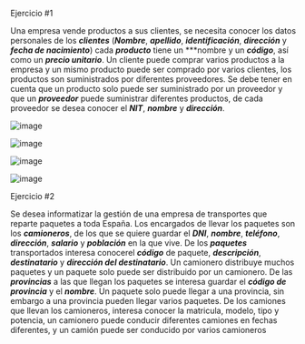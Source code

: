 Ejercicio #1

Una empresa vende productos a sus clientes, se necesita conocer los datos personales de los ***clientes*** (***Nombre***, ***apellido***, ***identificación***, ***dirección*** y ***fecha de nacimiento***) cada ***producto*** tiene un ***nombre y un ***código***, así como un  ***precio unitario***. Un cliente puede comprar varios productos a la empresa y un mismo producto puede ser comprado por varios clientes, los productos son suministrados por diferentes proveedores. Se debe tener en cuenta que un producto solo puede ser suministrado por un proveedor y que un ***proveedor*** puede suministrar diferentes productos, de cada proveedor se desea conocer el ***NIT***, ***nombre*** y ***dirección***. 
	
![image](https://user-images.githubusercontent.com/101212784/168849314-15fcf10e-db7e-4923-a50e-6e626dff1531.png)

![image](https://user-images.githubusercontent.com/101212784/168849402-52be86a4-40ed-49b9-a76b-25824059450e.png)

![image](https://user-images.githubusercontent.com/101212784/168849472-a48d8ecf-d462-4082-94d9-1b9f278f411d.png)

![image](https://user-images.githubusercontent.com/101212784/168854196-2ce6b10a-a075-4ca3-bc23-5eb555bc0e48.png)







Ejercicio #2

Se desea informatizar la gestión de una empresa de transportes que reparte paquetes  a toda España. Los encargados de llevar los paquetes son los ***camioneros***, de los que se quiere guardar el ***DNI***, ***nombre***, ***teléfono***, ***dirección***, ***salario*** y ***población*** en la que vive. De los ***paquetes*** transportados interesa conocerel ***código*** de paquete, ***descripción***, ***destinatario*** y ***dirección del destinatario***. Un camionero distribuye muchos paquetes y un paquete solo puede ser distribuido por un camionero. De las ***provincias*** a las que llegan los paquetes se interesa guardar el ***código de provincia*** y el ***nombre***. Un paquete solo puede llegar a una provincia, sin embargo a una provincia pueden llegar varios paquetes. De los camiones que llevan los camioneros, interesa conocer la matricula, modelo, tipo y potencia, un camionero puede conducir diferentes camiones en fechas diferentes, y un camión puede ser conducido por varios camioneros
